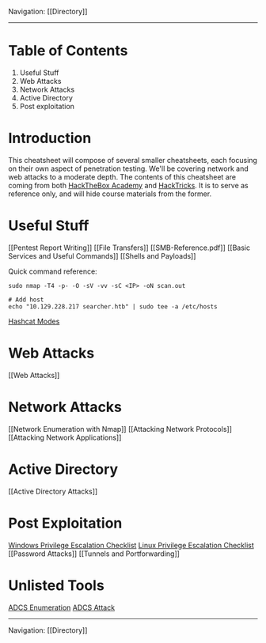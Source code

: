 Navigation: [[Directory]]

---
# Table of Contents
1. Useful Stuff
2. Web Attacks
3. Network Attacks
4. Active Directory
5. Post exploitation
# Introduction
This cheatsheet will compose of several smaller cheatsheets, each focusing on their own aspect of penetration testing. We'll be covering network and web attacks to a moderate depth. The contents of this cheatsheet are coming from both [HackTheBox Academy](https://academy.hackthebox.com/) and [HackTricks](https://book.hacktricks.xyz/). It is to serve as reference only, and will hide course materials from the former.
# Useful Stuff
[[Pentest Report Writing]]
[[File Transfers]]
[[SMB-Reference.pdf]]
[[Basic Services and Useful Commands]]
[[Shells and Payloads]]

Quick command reference:
```shell
sudo nmap -T4 -p- -O -sV -vv -sC <IP> -oN scan.out

# Add host
echo "10.129.228.217 searcher.htb" | sudo tee -a /etc/hosts
```
[Hashcat Modes](https://hashcat.net/wiki/doku.php?id=example_hashes)

# Web Attacks
[[Web Attacks]]
# Network Attacks
[[Network Enumeration with Nmap]]
[[Attacking Network Protocols]]
[[Attacking Network Applications]]
# Active Directory
[[Active Directory Attacks]]
# Post Exploitation
[Windows Privilege Escalation Checklist](https://book.hacktricks.xyz/windows-hardening/checklist-windows-privilege-escalation)
[Linux Privilege Escalation Checklist](https://book.hacktricks.xyz/linux-hardening/linux-privilege-escalation-checklist)
[[Password Attacks]]
[[Tunnels and Portforwarding]]
# Unlisted Tools
[ADCS Enumeration](https://github.com/GhostPack/Certify)
[ADCS Attack](https://github.com/ly4k/Certipy)


---
Navigation: [[Directory]]